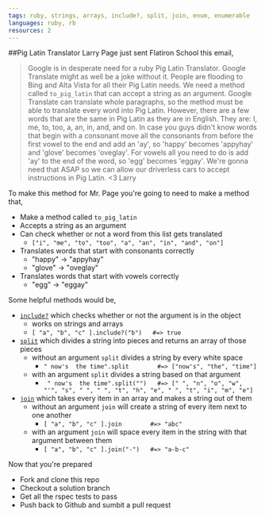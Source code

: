 ```yaml
---
tags: ruby, strings, arrays, include?, split, join, enum, enumerable
languages: ruby, rb
resources: 2
---
```


##Pig Latin Translator
Larry Page just sent Flatiron School this email,
>Google is in desperate need for a ruby Pig Latin Translator.  Google Translate might as well be a joke without it.  People are flooding to Bing and Alta Vista for all their Pig Latin needs.  We need a method called `to_pig_latin` that can accept a string as an argument.  Google Translate can translate whole paragraphs, so the method must be able to translate every word into Pig Latin. However, there are a few words that are the same in Pig Latin as they are in English.  They are: I, me, to, too, a, an, in, and, and on.  In case you guys didn't know words that begin with a consonant move all the consonants from before the first vowel to the end and add an 'ay', so 'happy' becomes 'appyhay' and 'glove' becomes 'oveglay'. For vowels all you need to do is add 'ay' to the end of the word, so 'egg' becomes 'eggay'.  We're gonna need that ASAP so we can allow our driverless cars to accept instructions in Pig Latin.
> <3 Larry

To make this method for Mr. Page you're going to need to make a method that,
- Make a method called `to_pig_latin`
- Accepts a string as an argument
- Can check whether or not a word from this list gets translated
  - `["i", "me", "to", "too", "a", "an", "in", "and", "on"]`
- Translates words that start with consonants correctly
  - "happy" → "appyhay"
  - "glove" → "oveglay"
- Translates words that start with vowels correctly
  - "egg" → "eggay"

Some helpful methods would be,
- [`include?`](http://www.ruby-doc.org/core-2.1.2/Array.html#method-i-include-3F) which checks whether or not the argument is in the object
  - works on strings and arrays
  - `[ "a", "b", "c" ].include?("b")   #=> true`
- [`split`](http://www.ruby-doc.org/core-2.1.2/String.html#method-i-split) which divides a string into pieces and returns an array of those pieces
  - without an argument `split` divides a string by every white space
    - `" now's  the time".split        #=> ["now's", "the", "time"]`
  - with an argument `split` divides a string based on that argument
    - ` " now's  the time".split("")   #=> [" ", "n", "o", "w", "'", "s", " ", " ", "t", "h", "e", " ", "t", "i", "m", "e"]`
- [`join`](http://www.ruby-doc.org/core-2.1.2/Array.html#method-i-join) which takes every item in an array and makes a string out of them
  - without an argument `join` will create a string of every item next to one another
    - `[ "a", "b", "c" ].join        #=> "abc"`
  - with an argument `join` will space every item in the string with that argument between them
    - `[ "a", "b", "c" ].join("-")   #=> "a-b-c"`


Now that you're prepared
- Fork and clone this repo
- Checkout a solution branch
- Get all the rspec tests to pass
- Push back to Github and sumbit a pull request